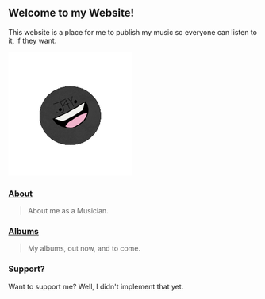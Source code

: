 ## Welcome to my Website!

This website is a place for me to publish my music so everyone can listen to it, if they want.

![This is an image](dfgdfghd.png)

### [About](about.md)
> About me as a Musician.
> 

### [Albums](albums.md)
> My albums, out now, and to come.
> 

### Support?

Want to support me? Well, I didn't implement that yet.
